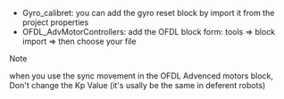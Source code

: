 - Gyro_calibret: you can add the gyro reset block by
  import it from the project properties
- OFDL_AdvMotorControllers: add the OFDL block form: tools => block import => then choose your file
> [!NOTE]
> when you use the sync movement in the OFDL Advenced motors block, Don't change the Kp Value
> (it's usally be the same in deferent robots)
